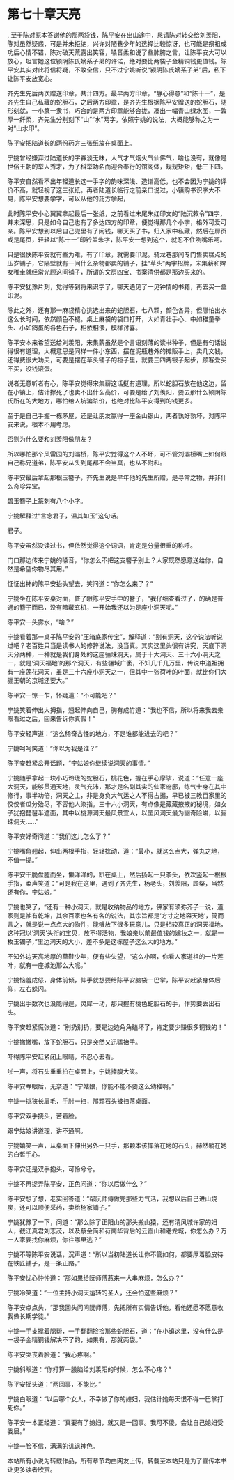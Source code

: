 # 第七十章天亮
,  至于陈对原本答谢他的那两袋钱，陈平安在出山途中，恳请陈对转交给刘羡阳，陈对虽然疑惑，可是并未拒绝，兴许对陋巷少年的选择比较惊讶，也可能是祭祖成功后心情不错，陈对破天荒露出笑容，嗓音柔和说了些肺腑之言，让陈平安大可以放心，坦言她这位颍阴陈氏嫡系子弟的许诺，绝对要比两袋子金精铜钱更值钱。陈平安其实对此将信将疑，不敢全信，只不过宁姚听说“颍阴陈氏嫡系子弟”后，私下让陈平安放宽心。
   齐先生先后两次赠送印章，共计四方。最早两方印章，“静心得意”和“陈十一”，是齐先生自己私藏的蛇胆石，之后两方印章，是齐先生根据陈平安赠送的蛇胆石，随形刻就，一小篆一隶书，巧合的是两方印章能够合拢，凑出一幅青山绿水图，一敦厚一纤柔，齐先生分别刻下“山”“水”两字，依照宁姚的说法，大概能够称之为一对“山水印”。
   陈平安把陆道长的两份药方三张纸放在桌面上。
   宁姚曾经嫌弃过陆道长的字寡淡无味，人气才气烟火气仙佛气，啥也没有，就像是世俗王朝的举人秀才，为了科举功名而迎合奉行的馆阁体，规规矩矩，低三下四。
   陈平安自然看不出年轻道长这一手字的韵味深浅、造诣高低，也不会因为宁姚的评价不高，就轻视了这三张纸。再者陆道长临行之前亲口说过，小镇购书识字大不易，陈平安想要学字，可以从他的药方学起，
   此时陈平安小心翼翼拿起最后一张纸，之前看过末尾朱红印文的“陆沉敕令”四字，并未深思，只是如今自己也有了多达四方的印章，便觉得那几个小字，格外可爱可亲。陈平安想到以后自己兜里有了闲钱，哪天买了书，归入家中私藏，然后在扉页或是尾页，轻轻以“陈十一”印钤盖朱字，陈平安一想到这个，就忍不住咧嘴乐呵。
   只是很快陈平安就有些为难，有了印章，就需要印泥。骑龙巷那间专门售卖糕点的压岁铺子，它隔壁就有一间什么杂物都卖的铺子，挂“草头”两字招牌，宋集薪和婢女稚圭就经常光顾这间铺子，所谓的文房四宝、书案清供都是那边买来的。
   陈平安犹豫片刻，觉得等到将来识字了，哪天遇见了一见钟情的书籍，再去买一盒印泥。
   除此之外，还有那一麻袋精心挑选出来的蛇胆石，七八颗，颜色各异，但哪怕出水这么长时间，依然颜色不褪。桌上麻袋的袋口打开，大如青壮手心、中如稚童拳头、小如鸽蛋的各色石子，相依相偎，模样讨喜。
   陈平安本来希望送给刘羡阳，宋集薪虽然是个言语刻薄的读书种子，但是有句话说得很有道理，大概意思是同样一件小东西，摆在泥瓶巷外的摊贩手上，卖几文钱，还得费很大功夫，可要是摆在草头铺子的柜子里，就要三四两银子起步，顾客爱买不买，没钱滚蛋。
   说者无意听者有心，陈平安觉得宋集薪这话挺有道理，所以蛇胆石放在他这边，留在小镇上，估计撑死了也卖不出什么高价，可要是给了刘羡阳，要去那什么颍阴陈氏所在的大地方，哪怕给人坑骗杀价，也绝对比陈平安得到的钱更多。
   至于是自己手握一栋茅屋，还是让朋友赢得一座金山银山，两者孰好孰坏，对陈平安来说，根本不用考虑。
   否则为什么要和刘羡阳做朋友？
   所以哪怕那个风雷园的刘灞桥，陈平安觉得这个人不坏，可不管刘灞桥嘴上如何跟自己称兄道弟，陈平安从头到尾都不会当真，也从不附和。
   陈平安最后拿起那根玉簪子，齐先生说是早年他的先生所赠，是寻常之物，并非什么奇珍异宝。
   碧玉簪子上篆刻有八个小字。
   宁姚解释过“言念君子，温其如玉”这句话。
   君子。
   陈平安虽然没读过书，但依然觉得这个词语，肯定是分量很重的称呼。
   门口那边传来宁姚的嗓音，“你怎么不把这支簪子别上？人家既然愿意送给你，自然是希望你物尽其用。”
   怔怔出神的陈平安抬头望去，笑问道：“你怎么来了？”
   宁姚坐在陈平安桌对面，瞥了眼陈平安手中的簪子，“我仔细查看过了，的确是普通的簪子而已，没有暗藏玄机，一开始我还以为是座小洞天呢。”
   陈平安一头雾水，“啥？”
   宁姚看着那一桌子陈平安的“压箱底家传宝”，解释道：“别有洞天，这个说法听说过吧？老百姓只当是读书人的修辞说法，没当真。其实这里头很有讲究，天底下洞天分两种，一种就是我们身处的这座骊珠洞天，属于十大洞天、三十六小洞天之一，就是‘洞天福地’的那个洞天，有些疆域广袤，不知几千几万里，传说中道祖拥有一座莲花洞天，虽是三十六座小洞天之一，但其中一张荷叶的叶面，就比你们大骊王朝的京城还要大。”
   陈平安一惊一乍，怀疑道：“不可能吧？”
   宁姚笑着伸出大拇指，翘起伸向自己，胸有成竹道：“我也不信，所以将来我去亲眼看过之后，回来告诉你真假！”
   陈平安轻声道：“这么稀奇古怪的地方，不是谁都能进去的吧？”
   宁姚呵呵笑道：“你以为我是谁？”
   陈平安赶紧岔开话题，“宁姑娘你继续说洞天的事情。”
   宁姚随手拿起一块小巧玲珑的蛇胆石，桃花色，握在手心摩挲，说道：“任意一座大洞天，能够贯通天地，灵气充沛，那才是名副其实的仙家府邸，练气士身在其中修行，事半功倍，洞天之主，非是身负大气运之人不得占据，早已被三教百家里的佼佼者瓜分殆尽，不容他人染指。三十六小洞天，有点像是藏藏掖掖的秘境，如女子犹抱琵琶半遮面，其中以桃源洞天最风景宜人，以罡风洞天最为幽奇险峻，以骊珠洞天……”
   陈平安好奇问道：“我们这儿怎么了？”
   宁姚嘴角翘起，伸出两根手指，轻轻捻动，道：“最小，就这么点大，弹丸之地，不值一提。”
   陈平安干脆盘腿而坐，懒洋洋的，趴在桌上，然后扬起一只拳头，依次竖起一根根手指，柔声笑道：“可是我在这里，遇到了齐先生，杨老头，刘羡阳，顾粲，当然还有你，宁姑娘。”
   宁姚也笑了，“还有一种小洞天，就是收纳物品的地方，佛家有须弥芥子一说，道家则是袖有乾坤，其余百家也各有各的说法，其宗旨都是‘方寸之地容天地’，简而言之，就是说一点点大的物件，能够放下很多玩意儿，只是相较真正的洞天福地，这种冠以‘洞天’头衔的宝贝，放不得活物，我娘亲以前最值钱的嫁妆之一，就是一枚玉镯子，”里边洞天的大小，差不多是这栋屋子这么大的地方。”
   不知外边天高地厚的草鞋少年，便有些失望，“这么小啊，你看人家道祖的一片莲叶，就有一座城池那么大呢。”
   宁姚恼羞成怒，身体前倾，伸手就想要给陈平安脑袋一巴掌，陈平安赶紧身体后仰，左右躲闪。
   宁姚出手数次也没能得逞，灵犀一动，那只握有桃色蛇胆石的手，作势要丢出石头。
   陈平安赶紧慌张道：“别扔别扔，要是边边角角磕坏了，肯定要少赚很多铜钱的！”
   宁姚撇撇嘴，放下蛇胆石，只是突然又迅猛抬手。
   吓得陈平安赶紧闭上眼睛，不忍心去看。
   啪一声，将石头重重拍在桌面上，宁姚捧腹大笑。
   陈平安睁眼后，无奈道：“宁姑娘，你能不能不要这么幼稚啊。”
   宁姚一挑狭长眉毛，手肘一扫，那颗石头被扫落桌面。
   陈平安双手挠头，苦着脸。
   跟宁姑娘讲道理，讲不通啊。
   宁姚嬉笑一声，从桌面下伸出另外一只手，那颗本该摔落在地的石头，赫然躺在她的白皙手心。
   陈平安还是双手抱头，可怜兮兮。
   宁姚不再捉弄陈平安，正色问道：“你以后做什么？”
   陈平安想了想，老实回答道：“帮阮师傅做完那些力气活，我想以后自己进山烧炭，还可以顺便采药，卖给杨家铺子。”
   宁姚犹豫了一下，问道：“那么除了正阳山的那头搬山猿，还有清风城许家的妇人，截江真君刘志茂，以及蔡金简和苻南华背后的云霞山和老龙城，你怎么办？万一人家要找你麻烦，你往哪里逃？”
   宁姚不等陈平安说话，沉声道：“所以当初陆道长让你不管如何，都要厚着脸皮待在铁匠铺子，是一条正路。”
   陈平安忧心忡忡道：“那如果给阮师傅惹来一大串麻烦，怎么办？”
   宁姚冷笑道：“一位主持小洞天运转的圣人，还会怕这些麻烦？”
   陈平安点点头，“那我回头问问阮师傅，先把所有实情告诉他，看他还愿不愿意收我做长期学徒。”
   宁姚一手支撑着腮帮，一手翻翻捡捡那些蛇胆石，道：“在小镇这里，没有什么是一袋子金精铜钱解决不了的，如果有，那就两袋。”
   陈平安哭丧着脸道：“我心疼啊。”
   宁姚斜眼道：“你打算一股脑给刘羡阳的时候，怎么不心疼？”
   陈平安摇头道：“两回事，不能比。”
   宁姚白眼道：“以后哪个女人，不幸做了你的媳妇，我估计她每天恨不得一巴掌打死你。”
   陈平安一本正经道：“真要有了媳妇，就又是一回事。我可不傻，会让自己媳妇受委屈。”
   宁姚一脸不信，满满的讥讽神色。
  本站所有小说为转载作品，所有章节均由网友上传，转载至本站只是为了宣传本书让更多读者欣赏。